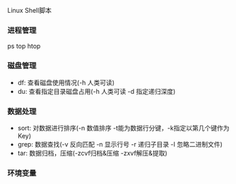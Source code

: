 Linux Shell脚本

### 进程管理

ps
top
htop

### 磁盘管理

- df: 查看磁盘使用情况(-h 人类可读)
- du: 查看指定目录磁盘占用(-h 人类可读 -d 指定递归深度)


### 数据处理

- sort: 对数据进行排序(-n 数值排序 -t能为数据行分键，-k指定以第几个键作为Key)
- grep: 数据查找(-v 反向匹配 -n 显示行号 -r 递归子目录 -I 忽略二进制文件)
- tar: 数据归档，压缩(-zcvf归档&压缩 -zxvf解压&提取)


### 环境变量